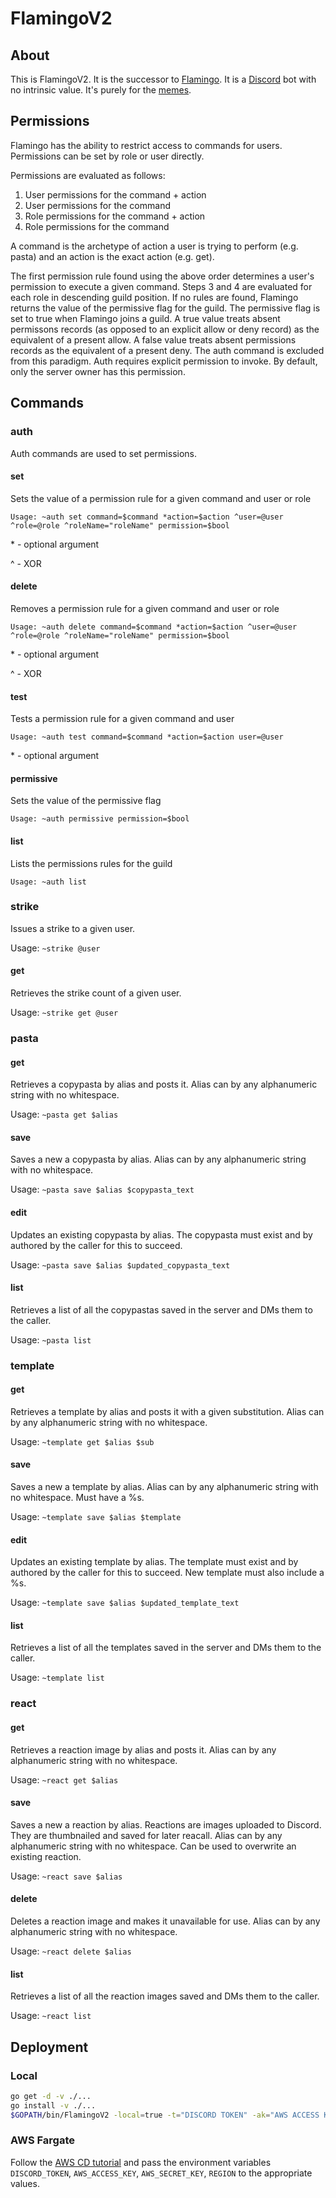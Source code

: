 # FlamingoV2

## About
This is FlamingoV2. It is the successor to [Flamingo](https://github.com/njha7/Flamingo). It is a [Discord](https://discordapp.com) bot with no intrinsic value. It's purely for the [memes](https://www.youtube.com/watch?v=P9ibDqbfPdY).

## Permissions
Flamingo has the ability to restrict access to commands for users. Permissions can be set by role or user directly. 

Permissions are evaluated as follows:

1. User permissions for the command + action
2. User permissions for the command
3. Role permissions for the command + action
4. Role permissions for the command

A command is the archetype of action a user is trying to perform (e.g. pasta) and an action is the exact action (e.g. get).

The first permission rule found using the above order determines a user's permission to execute a given command. Steps 3 and 4 are evaluated for each role in descending guild position. If no rules are found, Flamingo returns the value of the permissive flag for the guild. The permissive flag is set to true when Flamingo joins a guild. A true value treats absent permissons records (as opposed to an explicit allow or deny record) as the equivalent of a present allow. A false value treats absent permissions records as the equivalent of a present deny. The auth command is excluded from this paradigm. Auth requires explicit permission to invoke. By default, only the server owner has this permission. 

## Commands

### auth
Auth commands are used to set permissions.

#### set
Sets the value of a permission rule for a given command and user or role

```Usage: ~auth set command=$command *action=$action ^user=@user ^role=@role ^roleName="roleName" permission=$bool```
						
\* - optional argument

^ - XOR

#### delete
Removes a permission rule for a given command and user or role

```Usage: ~auth delete command=$command *action=$action ^user=@user ^role=@role ^roleName="roleName" permission=$bool```
						
\* - optional argument

^ - XOR

#### test
Tests a permission rule for a given command and user

```Usage: ~auth test command=$command *action=$action user=@user```
						
\* - optional argument

#### permissive
Sets the value of the permissive flag

```Usage: ~auth permissive permission=$bool```

#### list
Lists the permissions rules for the guild

```Usage: ~auth list```

### strike
Issues a strike to a given user.

Usage: ```~strike @user```

#### get
Retrieves the strike count of a given user.

Usage: ```~strike get @user```

### pasta

#### get
Retrieves a copypasta by alias and posts it. Alias can by any alphanumeric string with no whitespace.

Usage: ```~pasta get $alias```

#### save
Saves a new a copypasta by alias. Alias can by any alphanumeric string with no whitespace.

Usage: ```~pasta save $alias $copypasta_text```

#### edit
Updates an existing copypasta by alias. The copypasta must exist and by authored by the caller for this to succeed.

Usage: ```~pasta save $alias $updated_copypasta_text```

#### list
Retrieves a list of all the copypastas saved in the server and DMs them to the caller.

Usage: ```~pasta list```

### template

#### get
Retrieves a template by alias and posts it with a given substitution. Alias can by any alphanumeric string with no whitespace.

Usage: ```~template get $alias $sub```

#### save
Saves a new a template by alias. Alias can by any alphanumeric string with no whitespace. Must have a %s.

Usage: ```~template save $alias $template```

#### edit
Updates an existing template by alias. The template must exist and by authored by the caller for this to succeed. New template must also include a %s.

Usage: ```~template save $alias $updated_template_text```

#### list
Retrieves a list of all the templates saved in the server and DMs them to the caller.

Usage: ```~template list```


### react

#### get
Retrieves a reaction image by alias and posts it. Alias can by any alphanumeric string with no whitespace.

Usage: ```~react get $alias```

#### save
Saves a new a reaction by alias. Reactions are images uploaded to Discord. They are thumbnailed and saved for later reacall. Alias can by any alphanumeric string with no whitespace. Can be used to overwrite an existing reaction.

Usage: ```~react save $alias```

#### delete
Deletes a reaction image and makes it unavailable for use. Alias can by any alphanumeric string with no whitespace.

Usage: ```~react delete $alias```

#### list
Retrieves a list of all the reaction images saved and DMs them to the caller.

Usage: ```~react list```

## Deployment

### Local
```bash
go get -d -v ./...
go install -v ./...
$GOPATH/bin/FlamingoV2 -local=true -t="DISCORD TOKEN" -ak="AWS ACCESS KEY" -sk="AWS SECRET KEY" -r="AWS Region (e.g. us-west-2)"
```

### AWS Fargate
Follow the [AWS CD tutorial](https://docs.aws.amazon.com/AmazonECS/latest/developerguide/ecs-cd-pipeline.html) and pass the environment variables ```DISCORD_TOKEN```, ```AWS_ACCESS_KEY```, ```AWS_SECRET_KEY```, ```REGION``` to the appropriate values.
